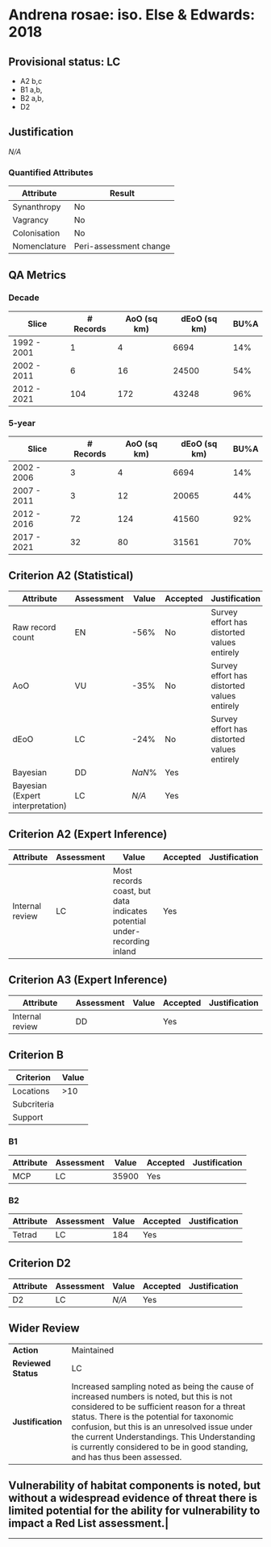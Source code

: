 # Andrena rosae: iso. Else & Edwards: 2018
## Provisional status: LC
- A2 b,c
- B1 a,b, 
- B2 a,b, 
- D2

## Justification
*N/A*
### Quantified Attributes
|Attribute|Result|
|---|---|
|Synanthropy|No|
|Vagrancy|No|
|Colonisation|No|
|Nomenclature|Peri-assessment change|
## QA Metrics
### Decade
| Slice | # Records | AoO (sq km) | dEoO (sq km) |BU%A |
|---|---|---|---|---|
|1992 - 2001|1|4|6694|14%|
|2002 - 2011|6|16|24500|54%|
|2012 - 2021|104|172|43248|96%|
### 5-year
| Slice | # Records | AoO (sq km) | dEoO (sq km) |BU%A |
|---|---|---|---|---|
|2002 - 2006|3|4|6694|14%|
|2007 - 2011|3|12|20065|44%|
|2012 - 2016|72|124|41560|92%|
|2017 - 2021|32|80|31561|70%|
## Criterion A2 (Statistical)
|Attribute|Assessment|Value|Accepted|Justification
|---|---|---|---|---|
|Raw record count|EN|-56%|No|Survey effort has distorted values entirely|
|AoO|VU|-35%|No|Survey effort has distorted values entirely|
|dEoO|LC|-24%|No|Survey effort has distorted values entirely|
|Bayesian|DD|*NaN*%|Yes||
|Bayesian (Expert interpretation)|LC|*N/A*|Yes||
## Criterion A2 (Expert Inference)
|Attribute|Assessment|Value|Accepted|Justification
|---|---|---|---|---|
|Internal review|LC|Most records coast, but data indicates potential under-recording inland|Yes||
## Criterion A3 (Expert Inference)
|Attribute|Assessment|Value|Accepted|Justification
|---|---|---|---|---|
|Internal review|DD||Yes||
## Criterion B
|Criterion| Value|
|---|---|
|Locations|>10|
|Subcriteria||
|Support||
### B1
|Attribute|Assessment|Value|Accepted|Justification
|---|---|---|---|---|
|MCP|LC|35900|Yes||
### B2
|Attribute|Assessment|Value|Accepted|Justification
|---|---|---|---|---|
|Tetrad|LC|184|Yes||
## Criterion D2
|Attribute|Assessment|Value|Accepted|Justification
|---|---|---|---|---|
|D2|LC|*N/A*|Yes||
## Wider Review
|  |  |
|---|---|
|**Action**|Maintained|
|**Reviewed Status**|LC|
|**Justification**|Increased sampling noted as being the cause of increased numbers is noted, but this is not considered to be sufficient reason for a threat status. There is the potential for taxonomic confusion, but this is an unresolved issue under the current Understandings. This Understanding is currently considered to be in good standing, and has thus been assessed.

Vulnerability of habitat components is noted, but without a widespread evidence of threat there is limited potential for the ability for vulnerability to impact a Red List assessment.|
---
 ---
 <br><br>
 
